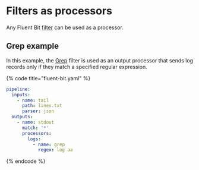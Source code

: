 # Filters as processors

Any Fluent Bit [filter](../filters/README.md) can be used as a processor.

## Grep example

In this example, the [Grep](../filters/grep) filter is used as an output processor that sends log records only if they match a specified regular expression.

{% code title="fluent-bit.yaml" %}
```yaml
pipeline:
  inputs:
    - name: tail
      path: lines.txt
      parser: json
  outputs:
    - name: stdout
      match: '*'
      processors:
        logs:
          - name: grep
            regex: log aa
```
{% endcode %}
